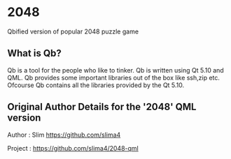 # 2048
Qbified version of popular 2048 puzzle game

What is Qb?
------------------------------------------
Qb is a tool for the people who like to tinker.
Qb is written using Qt 5.10 and QML.
Qb provides some important libraries out of the box like ssh,zip etc.
Ofcourse Qb contains all the libraries provided by the Qt 5.10.



Original Author Details for the '2048' QML version 
---------------------------------------------------
Author  : Slim <https://github.com/slima4>

Project : https://github.com/slima4/2048-qml
